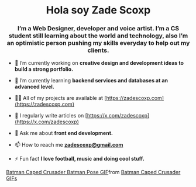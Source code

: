 <h1 align="center">Hola soy Zade Scoxp</h1>
<h3 align="center">I’m a Web Designer, developer and voice artist. I’m a CS student still learning about the world and technology, also I’m an optimistic person pushing my skills everyday to help out my clients.</h3>

- 🔭 I’m currently working on **creative design and development ideas to build a strong portfolio.**

- 🌱 I’m currently learning **backend services and databases at an advanced level.**

- 👨‍💻 All of my projects are available at [https://zadescoxp.com](https://zadescoxp.com)

- 📝 I regularly write articles on [https://x.com/zadescoxp](https://x.com/zadescoxp)

- 💬 Ask me about **front end development.**

- 📫 How to reach me **zadescoxp@gmail.com**

- ⚡ Fun fact **I love football, music and doing cool stuff.**

<div class="tenor-gif-embed" data-postid="12537728247115118999" data-share-method="host" data-aspect-ratio="1.76596" data-width="100%"><a href="https://tenor.com/view/batman-caped-crusader-caped-crusader-batman-batman-pose-gif-12537728247115118999">Batman Caped Crusader Batman Pose GIF</a>from <a href="https://tenor.com/search/batman+caped+crusader-gifs">Batman Caped Crusader GIFs</a></div> <script type="text/javascript" async src="https://tenor.com/embed.js"></script>

